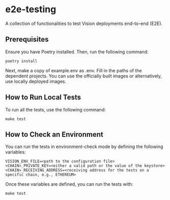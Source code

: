# e2e-testing

A collection of functionalities to test Vision deployments end-to-end (E2E).

## Prerequisites

Ensure you have Poetry installed. Then, run the following command:

```shell
poetry install
```

Next, make a copy of example.env as .env. Fill in the paths of the dependent projects. You can use the officially built images or alternatively, use locally deployed images.

## How to Run Local Tests

To run all the tests, use the following command:

```shell
make test
```

## How to Check an Environment

You can run the tests in environment-check mode by defining the following variables:

```shell
VISION_ENV_FILE=<path to the configuration file>
<CHAIN>_PRIVATE_KEY=<either a valid path or the value of the keystore>
<CHAIN>_RECEIVING_ADDRESS=<receiving address for the tests on a specific chain, e.g., ETHEREUM>
```

Once these variables are defined, you can run the tests with:

```shell
make test
```

